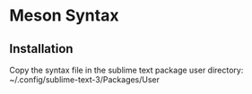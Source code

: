 # Meson Syntax

## Installation

Copy the syntax file in the sublime text package user directory:
~/.config/sublime-text-3/Packages/User
